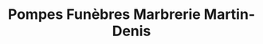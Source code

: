 ---
title: "Pompes Funèbres Marbrerie Martin-Denis"
url: /etaples/pompes-funebres-marbrerie-martin-denis/
shop: directeurs de funérailles
---